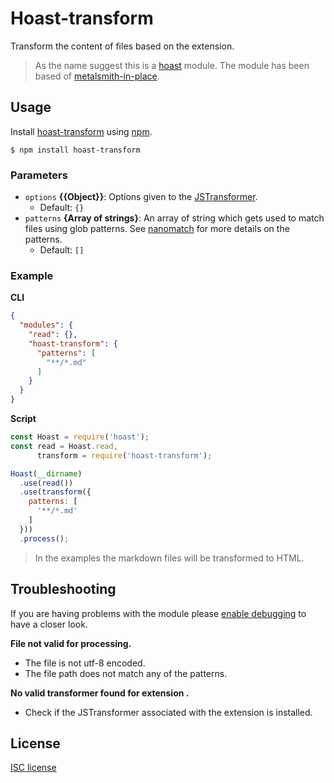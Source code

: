 # Hoast-transform
Transform the content of files based on the extension.

> As the name suggest this is a [hoast](https://github.com/hoast/hoast#readme) module. The module has been based of [metalsmith-in-place](https://github.com/metalsmith/metalsmith-in-place#readme).

## Usage

Install [hoast-transform](https://npmjs.com/package/hoast-transform) using [npm](https://npmjs.com).

```
$ npm install hoast-transform
```

### Parameters

* `options` **{{Object}}**: Options given to the [JSTransformer](https://github.com/jstransformers/jstransformer#readme).
	* Default: `{}`
* `patterns` **{Array of strings}**: An array of string which gets used to match files using glob patterns. See [nanomatch](https://github.com/micromatch/nanomatch#readme) for more details on the patterns.
	* Default: `[]`

### Example

**CLI**

```json
{
  "modules": {
    "read": {},
    "hoast-transform": {
      "patterns": [
	    "**/*.md"
      ]
	}
  }
}
```

**Script**

```javascript
const Hoast = require('hoast');
const read = Hoast.read,
      transform = require('hoast-transform');

Hoast(__dirname)
  .use(read())
  .use(transform({
    patterns: [
      '**/*.md'
    ]
  }))
  .process();
```

> In the examples the markdown files will be transformed to HTML.

## Troubleshooting

If you are having problems with the module please [enable debugging](https://github.com/hoast/hoast#debugging) to have a closer look.

**File not valid for processing.**
* The file is not utf-8 encoded.
* The file path does not match any of the patterns.

**No valid transformer found for extension <extension>.**
* Check if the JSTransformer associated with the extension is installed.

## License

[ISC license](https://github.com/hoast/hoast-transform/blob/master/LICENSE)